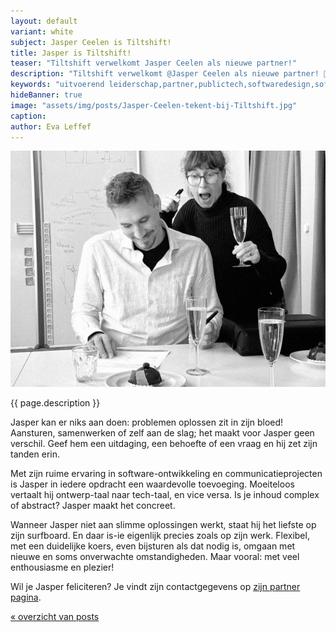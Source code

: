 ```yaml
---
layout: default
variant: white
subject: Jasper Ceelen is Tiltshift!
title: Jasper is Tiltshift!
teaser: "Tiltshift verwelkomt Jasper Ceelen als nieuwe partner!"
description: "Tiltshift verwelkomt @Jasper Ceelen als nieuwe partner! 🍾"
keywords: "uitvoerend leiderschap,partner,publictech,softwaredesign,softwaredesignthinking,designthinking,developers,overheid"
hideBanner: true
image: "assets/img/posts/Jasper-Ceelen-tekent-bij-Tiltshift.jpg"
caption:
author: Eva Leffef
---
```

<div class="article-image">
    <img src="/assets/img/posts/Jasper-Ceelen-tekent-bij-Tiltshift.jpg">
</div>

{{ page.description }}

Jasper kan er niks aan doen: problemen oplossen zit in zijn bloed! Aansturen, samenwerken of zelf aan de slag; het maakt voor Jasper geen verschil. Geef hem een uitdaging, een behoefte of een vraag en hij zet zijn tanden erin.

Met zijn ruime ervaring in software-ontwikkeling en communicatieprojecten is Jasper in iedere opdracht een waardevolle toevoeging. Moeiteloos vertaalt hij ontwerp-taal naar tech-taal, en vice versa. Is je inhoud complex of abstract? Jasper maakt het concreet.

Wanneer Jasper niet aan slimme oplossingen werkt, staat hij het liefste op zijn surfboard. En daar is-ie eigenlijk precies zoals op zijn werk. Flexibel, met een duidelijke koers, even bijsturen als dat nodig is, omgaan met nieuwe en soms onverwachte omstandigheden. Maar vooral: met veel enthousiasme en plezier!

Wil je Jasper feliciteren? Je vindt zijn contactgegevens op [zijn partner pagina](https://www.tiltshift.nl/mensen/jasper-ceelen/).

[« overzicht van posts](/posts/)
